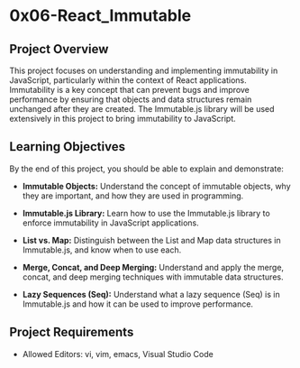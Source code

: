# 0x06-React_Immutable

## Project Overview

This project focuses on understanding and implementing immutability in JavaScript, particularly within the context of React applications. Immutability is a key concept that can prevent bugs and improve performance by ensuring that objects and data structures remain unchanged after they are created. The Immutable.js library will be used extensively in this project to bring immutability to JavaScript.

## Learning Objectives

By the end of this project, you should be able to explain and demonstrate:

- **Immutable Objects:** Understand the concept of immutable objects, why they are important, and how they are used in programming.

- **Immutable.js Library:** Learn how to use the Immutable.js library to enforce immutability in JavaScript applications.

- **List vs. Map:** Distinguish between the List and Map data structures in Immutable.js, and know when to use each.

- **Merge, Concat, and Deep Merging:** Understand and apply the merge, concat, and deep merging techniques with immutable data structures.

- **Lazy Sequences (Seq):** Understand what a lazy sequence (Seq) is in Immutable.js and how it can be used to improve performance.

## Project Requirements

- Allowed Editors: vi, vim, emacs, Visual Studio Code